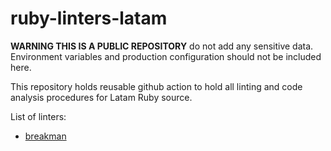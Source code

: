 # ruby-linters-latam
**WARNING THIS IS A PUBLIC REPOSITORY** do not add any sensitive data. Environment variables and production configuration should not be included here.

This repository holds reusable github action to hold all linting and code analysis procedures for Latam Ruby source.

List of linters:
- [breakman](https://github.com/presidentbeef/brakeman)
